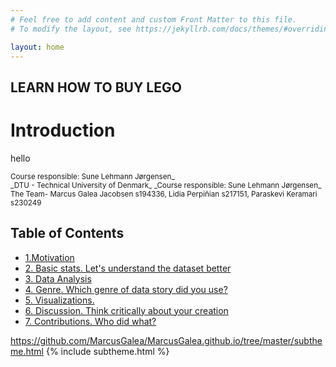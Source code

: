 ```yaml
---
# Feel free to add content and custom Front Matter to this file.
# To modify the layout, see https://jekyllrb.com/docs/themes/#overriding-theme-defaults

layout: home
---
```


## LEARN HOW TO BUY LEGO

# Introduction

hello

<small>
Course responsible: Sune Lehmann Jørgensen_ <br>
_DTU - Technical University of Denmark_
_Course responsible: Sune Lehmann Jørgensen_ <br>
The Team- Marcus Galea Jacobsen  s194336, Lidia Perpiñian s217151, Paraskevi Keramari s230249 <br>
</small>

## Table of Contents

- [1.Motivation](#motivation)
- [2. Basic stats. Let's understand the dataset better](#2-basic-stats-lets-understand-the-dataset-better)
- [3. Data Analysis](#analysis)
- [4. Genre. Which genre of data story did you use?](#analysis3)
- [5. Visualizations.](#analysis4)
- [6. Discussion. Think critically about your creation](#analysis5)
- [7. Contributions. Who did what?](#analysis6)

https://github.com/MarcusGalea/MarcusGalea.github.io/tree/master/subtheme.html
{% include subtheme.html %}
